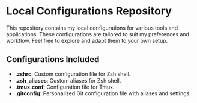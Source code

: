 # Local Configurations Repository

This repository contains my local configurations for various tools and applications. These configurations are tailored to suit my preferences and workflow. Feel free to explore and adapt them to your own setup.

## Configurations Included


- **.zshrc**: Custom configuration file for Zsh shell.
- **.zsh_aliases**: Custom aliases for Zsh shell.
- **.tmux.conf**: Configuration file for Tmux.
- **.gitconfig**: Personalized Git configuration file with aliases and settings.
